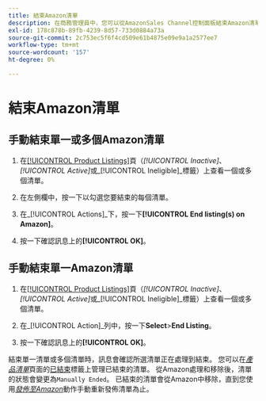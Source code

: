 ```yaml
---
title: 結束Amazon清單
description: 在商務管理員中，您可以從AmazonSales Channel控制面板結束Amazon清單。
exl-id: 178c878b-89fb-4239-8d57-733d0884a73a
source-git-commit: 2c753ec5f6f4cd509e61b4875e09e9a1a2577ee7
workflow-type: tm+mt
source-wordcount: '157'
ht-degree: 0%

---
```


# 結束Amazon清單

## 手動結束單一或多個Amazon清單

1. 在[[!UICONTROL Product Listings]](./managing-product-listings.md)頁（_[!UICONTROL Inactive]_、_[!UICONTROL Active]_&#x200B;或&#x200B;_[!UICONTROL Ineligible]_標籤）上查看一個或多個清單。

1. 在左側欄中，按一下以勾選您要結束的每個清單。

1. 在&#x200B;_[!UICONTROL Actions]_下，按一下&#x200B;**[!UICONTROL End listing(s) on Amazon]**。

1. 按一下確認訊息上的&#x200B;**[!UICONTROL OK]**。

## 手動結束單一Amazon清單

1. 在[[!UICONTROL Product Listings]](./managing-product-listings.md)頁（_[!UICONTROL Inactive]_、_[!UICONTROL Active]_&#x200B;或&#x200B;_[!UICONTROL Ineligible]_標籤）上查看一個或多個清單。

1. 在&#x200B;_[!UICONTROL Action]_列中，按一下&#x200B;**Select**>**End Listing**。

1. 按一下確認訊息上的&#x200B;**[!UICONTROL OK]**。

結束單一清單或多個清單時，訊息會確認所選清單正在處理到結束。 您可以在&#x200B;[_產品清單_](./managing-product-listings.md)&#x200B;頁面的[已結束](./ended-listings.md)標籤上管理已結束的清單。 從Amazon處理和移除後，清單的狀態會變更為`Manually Ended`。 已結束的清單會從Amazon中移除，直到您使用&#x200B;[_發佈至Amazon_](./publish-listings-manually.md)&#x200B;動作手動重新發佈清單為止。
